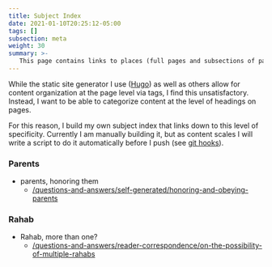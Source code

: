 ```yaml
---
title: Subject Index
date: 2021-01-10T20:25:12-05:00
tags: []
subsection: meta
weight: 30
summary: >-
   This page contains links to places (full pages and subsections of pages) where I address specific subjects. If you want to see if this site discusses some specific subject, this would be the place to check.
---
```


While the static site generator I use ([Hugo](https://gohugo.io/)) as well as others allow for content organization at the page level via tags, I find this unsatisfactory. Instead, I want to be able to categorize content at the level of headings on pages.

For this reason, I build my own subject index that links down to this level of specificity. Currently I am manually building it, but as content scales I will write a script to do it automatically before I push (see [git hooks](https://githooks.com/#:~:text=Git%20hooks%20are%20scripts%20that,limited%20by%20a%20developer's%20imagination.)).

### Parents

- parents, honoring them
  - [/questions-and-answers/self-generated/honoring-and-obeying-parents](/questions-and-answers/self-generated/honoring-and-obeying-parents)

### Rahab

- Rahab, more than one?
  - [/questions-and-answers/reader-correspondence/on-the-possibility-of-multiple-rahabs](/questions-and-answers/reader-correspondence/on-the-possibility-of-multiple-rahabs)

